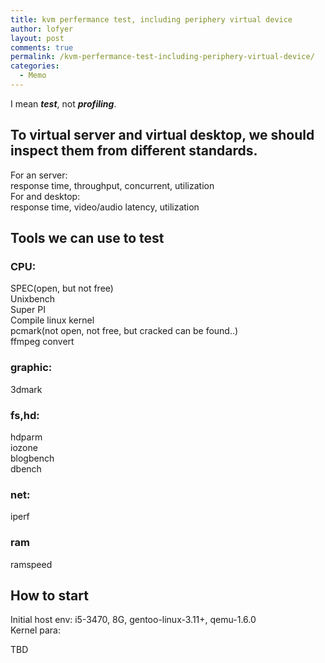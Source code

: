 ```yaml
---
title: kvm perfermance test, including periphery virtual device
author: lofyer
layout: post
comments: true
permalink: /kvm-perfermance-test-including-periphery-virtual-device/
categories:
  - Memo
---
```

I mean ***test***, not ***profiling***.

## To virtual server and virtual desktop, we should inspect them from different standards.

For an server:  
response time, throughput, concurrent, utilization  
For and desktop:  
response time, video/audio latency, utilization

## Tools we can use to test

### CPU:

SPEC(open, but not free)  
Unixbench  
Super PI  
Compile linux kernel  
pcmark(not open, not free, but cracked can be found..)  
ffmpeg convert

### graphic:

3dmark

### fs,hd:

hdparm  
iozone  
blogbench  
dbench

### net:

iperf

### ram

ramspeed

## How to start

Initial host env: i5-3470, 8G, gentoo-linux-3.11+, qemu-1.6.0  
Kernel para: 

TBD